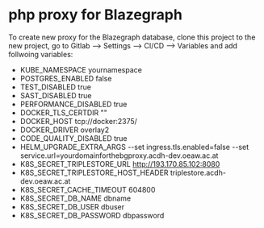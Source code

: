 # php proxy for Blazegraph

To create new proxy for the Blazegraph database, clone this project to the new project, go to Gitlab --> Settings --> CI/CD --> Variables and add follwoing variables:

- KUBE_NAMESPACE yournamespace
- POSTGRES_ENABLED false
- TEST_DISABLED true
- SAST_DISABLED true
- PERFORMANCE_DISABLED true
- DOCKER_TLS_CERTDIR ""
- DOCKER_HOST tcp://docker:2375/
- DOCKER_DRIVER overlay2
- CODE_QUALITY_DISABLED true 
- HELM_UPGRADE_EXTRA_ARGS --set ingress.tls.enabled=false --set service.url=yourdomainforthebgproxy.acdh-dev.oeaw.ac.at
- K8S_SECRET_TRIPLESTORE_URL http://193.170.85.102:8080
- K8S_SECRET_TRIPLESTORE_HOST_HEADER triplestore.acdh-dev.oeaw.ac.at
- K8S_SECRET_CACHE_TIMEOUT 604800
- K8S_SECRET_DB_NAME dbname
- K8S_SECRET_DB_USER dbuser 
- K8S_SECRET_DB_PASSWORD dbpassword

